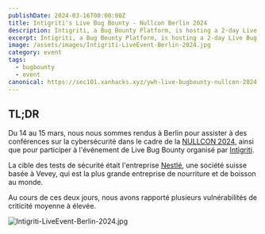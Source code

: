 ```yaml
---
publishDate: 2024-03-16T00:00:00Z
title: Intigriti's Live Bug Bounty - Nullcon Berlin 2024
description: Intigriti, a Bug Bounty Platform, is hosting a 2-day Live Bug Bounty during the Nullcon 2024 in Berlin
excerpt: Intigriti, a Bug Bounty Platform, is hosting a 2-day Live Bug Bounty during the Nullcon 2024 in Berlin
image: /assets/images/Intigriti-LiveEvent-Berlin-2024.jpg
category: event
tags:
  - bugbounty
  - event
canonical: https://sec101.xanhacks.xyz/ywh-live-bugbounty-nullcon-2024
---
```


## TL;DR

Du 14 au 15 mars, nous nous sommes rendus à Berlin pour assister à des conférences sur la cybersécurité dans le cadre de la [NULLCON 2024](https://berlin2024.nullcon.net/), ainsi que pour participer à l'événement de Live Bug Bounty organisé par [Intigriti](https://www.intigriti.com/).

La cible des tests de sécurité était l'entreprise [Nestlé](https://www.nestle.com/), une société suisse basée à Vevey, qui est la plus grande entreprise de nourriture et de boisson au monde.

Au cours de ces deux jours, nous avons rapporté plusieurs vulnérabilités de criticité moyenne à élevée.

![Intigriti-LiveEvent-Berlin-2024.jpg](../assets/images/Intigriti-LiveEvent-Berlin-2024-square.jpg)